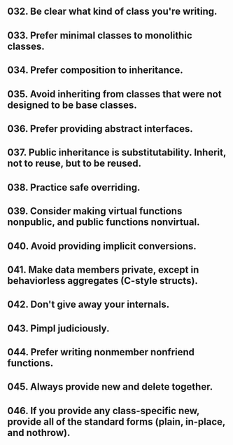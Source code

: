 ## 032. Be clear what kind of class you're writing.
## 033. Prefer minimal classes to monolithic classes.
## 034. Prefer composition to inheritance.
## 035. Avoid inheriting from classes that were not designed to be base classes.
## 036. Prefer providing abstract interfaces.
## 037. Public inheritance is substitutability. Inherit, not to reuse, but to be reused.
## 038. Practice safe overriding.
## 039. Consider making virtual functions nonpublic, and public functions nonvirtual.
## 040. Avoid providing implicit conversions.
## 041. Make data members private, except in behaviorless aggregates (C-style structs).
## 042. Don't give away your internals.
## 043. Pimpl judiciously.
## 044. Prefer writing nonmember nonfriend functions.
## 045. Always provide new and delete together.
## 046. If you provide any class-specific new, provide all of the standard forms (plain, in-place, and nothrow).